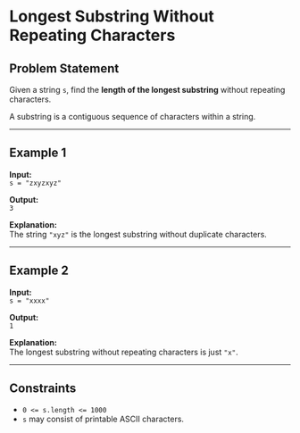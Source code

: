 # Longest Substring Without Repeating Characters

## Problem Statement

Given a string `s`, find the **length of the longest substring** without repeating characters.

A substring is a contiguous sequence of characters within a string.

---

## Example 1

**Input:**  
`s = "zxyzxyz"`

**Output:**  
`3`

**Explanation:**  
The string `"xyz"` is the longest substring without duplicate characters.

---

## Example 2

**Input:**  
`s = "xxxx"`

**Output:**  
`1`

**Explanation:**  
The longest substring without repeating characters is just `"x"`.

---

## Constraints

- `0 <= s.length <= 1000`
- `s` may consist of printable ASCII characters.

